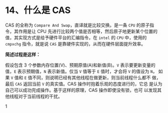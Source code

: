 # 14、什么是 CAS
CAS 的全称为 `Compare And Swap`，直译就是比较交换。是一条 `CPU` 的原子指 令，其作用是让 CPU 先进行比较两个值是否相等，然后原子地更新某个位置的 值，其实现方式是给予硬件平台的汇编指令，在 `intel` 的 `CPU` 中，使用的 `cmpxchg` 指令，就是说 `CAS` 是靠硬件实现的，从而在硬件层面提升效率。

**简述过程是这样：**

假设包含 3 个参数内存位置(V)、预期原值(A)和新值(B)。`V` 表示要更新变量的 值，`E` 表示预期值，`N` 表示新值。仅当 `V` 值等于 `E` 值时，才会将 `V` 的值设为 `N`， 如果 `V` 值和 `E` 值不同，则说明已经有其他线程在做更新，则当前线程什么都不 做，最后 `CAS` 返回当前 `V` 的真实值。CAS 操作时抱着乐观的态度进行的，它总 是认为自己可以成功完成操作。基于这样的原理，CAS 操作即使没有锁，也可 以发现其他线程对于当前线程的干扰。

1